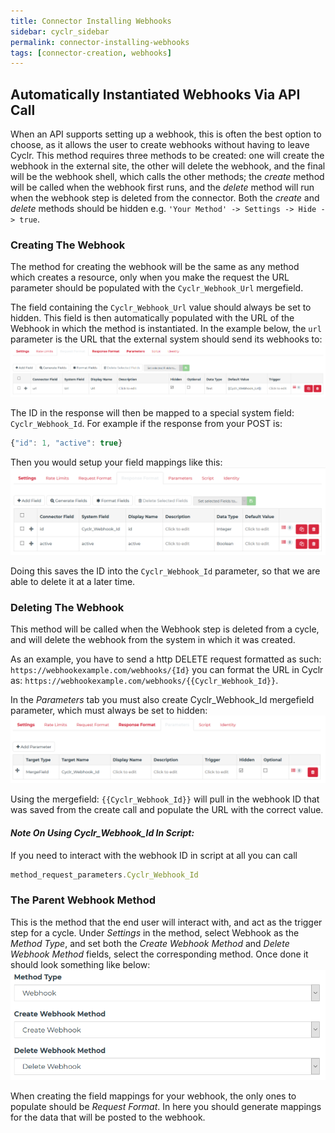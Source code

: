 ```yaml
---
title: Connector Installing Webhooks
sidebar: cyclr_sidebar
permalink: connector-installing-webhooks
tags: [connector-creation, webhooks]
---
```

## Automatically Instantiated Webhooks Via API Call

When an API supports setting up a webhook, this is often the best option to choose, as it allows the user to create webhooks without having to leave Cyclr.
This method requires three methods to be created: one will create the webhook in the external site, the other will delete the webhook, and the final will be the webhook shell, which calls the other methods; the *create* method will be called when the webhook first runs, and the *delete* method will run when the webhook step is deleted from the connector. Both the *create* and *delete* methods should be hidden e.g. `'Your Method' -> Settings -> Hide -> true`.

### Creating The Webhook
The method for creating the webhook will be the same as any method which creates a resource, only when you make the request the URL parameter should be populated with the `Cyclr_Webhook_Url` mergefield. 

The field containing the `Cyclr_Webhook_Url` value should always be set to hidden. This field is then automatically populated with the URL of the Webhook in which the method is instantiated. In the example below, the `url` parameter is the URL that the external system should send its webhooks to:
![](./images/create_webhook_url.png)

The ID in the response will then be mapped to a special system field: `Cyclr_Webhook_Id`.
For example if the response from your POST is: 
```javascript
{"id": 1, "active": true}
```
Then you would setup your field mappings like this:
![](./images/create_webhook_mapping.PNG)

Doing this saves the ID into the `Cyclr_Webhook_Id` parameter, so that we are able to delete it at a later time.

### Deleting The Webhook
This method will be called when the Webhook step is deleted from a cycle, and will delete the webhook from the system in which it was created.

As an example, you have to send a http DELETE request formatted as such: `https://webhookexample.com/webhooks/{Id}` you can format the URL in Cyclr as: `https://webhookexample.com/webhooks/{{Cyclr_Webhook_Id}}`. 

In the *Parameters* tab you must also create Cyclr_Webhook_Id mergefield parameter, which must always be set to hidden:
![](./images/delete_webhook_parameter.png)

Using the mergefield: `{{Cyclr_Webhook_Id}}` will pull in the webhook ID that was saved from the create call and populate the URL with the correct value.

#### *Note On Using Cyclr_Webhook_Id In Script:*
If you need to interact with the webhook ID in script at all you can call 
```javascript 
method_request_parameters.Cyclr_Webhook_Id
```

### The Parent Webhook Method
This is the method that the end user will interact with, and act as the trigger step for a cycle.
Under *Settings* in the method, select Webhook as the *Method Type*, and set both the *Create Webhook Method* and *Delete Webhook Method* fields, select the corresponding method. Once done it should look something like below:
![](./images/webhook_example_settings.PNG)

When creating the field mappings for your webhook, the only ones to populate should be *Request Format*. In here you should generate mappings for the data that will be posted to the webhook.
